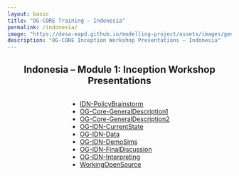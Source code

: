 ```yaml
---
layout: basic
title: "OG-CORE Training – Indonesia"
permalink: /indonesia/
image: "https://desa-eapd.github.io/modelling-project/assets/images/gen/blog/indonesia.png"
description: "OG-CORE Inception Workshop Presentations – Indonesia"
---
```


<div style="max-width: 900px; margin: 0 auto; text-align: center;">

## Indonesia – Module 1: Inception Workshop Presentations

<ul style="display: inline-block; text-align: left;">
  <li><a href="https://eapd-drb.github.io/og-model/indonesia/IDN-PolicyBrainstorm.pdf">IDN-PolicyBrainstorm</a></li>
  <li><a href="https://eapd-drb.github.io/og-model/indonesia/OG-Core-GeneralDescription1.pdf">OG-Core-GeneralDescription1</a></li>
  <li><a href="https://eapd-drb.github.io/og-model/indonesia/OG-Core-GeneralDescription2.pdf">OG-Core-GeneralDescription2</a></li>
  <li><a href="https://eapd-drb.github.io/og-model/indonesia/OG-IDN-CurrentState.pdf">OG-IDN-CurrentState</a></li>
  <li><a href="https://eapd-drb.github.io/og-model/indonesia/OG-IDN-Data.pdf">OG-IDN-Data</a></li>
  <li><a href="https://eapd-drb.github.io/og-model/indonesia/OG-IDN-DemoSims.pdf">OG-IDN-DemoSims</a></li>
  <li><a href="https://eapd-drb.github.io/og-model/indonesia/OG-IDN-FinalDiscussion.pdf">OG-IDN-FinalDiscussion</a></li>
  <li><a href="https://eapd-drb.github.io/og-model/indonesia/OG-IDN-Interpreting_Jason.pdf">OG-IDN-Interpreting</a></li>
  <li><a href="https://eapd-drb.github.io/og-model/indonesia/WorkingOpenSource_Rick.pdf">WorkingOpenSource</a></li>
</ul>

</div>
